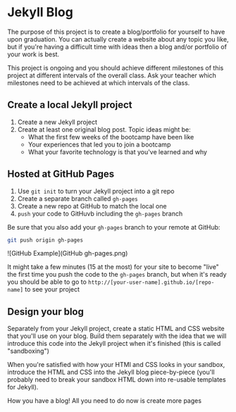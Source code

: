 # Jekyll Blog

The purpose of this project is to create a blog/portfolio for yourself to have upon graduation. You can actually create a website about any topic you like, but if you're having a difficult time with ideas then a blog and/or portfolio of your work is best.

This project is ongoing and you should achieve different milestones of this project at different intervals of the overall class. Ask your teacher which milestones need to be achieved at which intervals of the class.

## Create a local Jekyll project

1. Create a new Jekyll project
1. Create at least one original blog post. Topic ideas might be:
    - What the first few weeks of the bootcamp have been like
    - Your experiences that led you to join a bootcamp
    - What your favorite technology is that you've learned and why

## Hosted at GitHub Pages

1. Use `git init` to turn your Jekyll project into a git repo
1. Create a separate branch called `gh-pages`
1. Create a new repo at GitHub to match the local one
1. `push` your code to GitHuvb including the `gh-pages` branch

Be sure that you also add your `gh-pages` branch to your remote at GitHub:

```sh
git push origin gh-pages
```

![GitHub Example](GitHub gh-pages.png)

It might take a few minutes (15 at the most) for your site to become "live" the first time you push the code to the `gh-pages` branch, but when it's ready you should be able to go to `http://[your-user-name].github.io/[repo-name]` to see your project

## Design your blog

Separately from your Jekyll project, create a static HTML and CSS website that you'll use on your blog. Build them separately with the idea that we will introduce this code into the Jekyll project when it's finished (this is called "sandboxing")

When you're satisfied with how your HTMl and CSS looks in your sandbox, introduce the HTML and CSS into the Jekyll blog piece-by-piece (you'll probably need to break your sandbox HTML down into re-usable templates for Jekyll).

How you have a blog! All you need to do now is create more pages